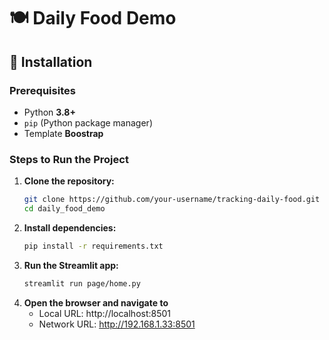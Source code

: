 # 🍽️ Daily Food Demo

## 🚀 Installation

### Prerequisites
- Python **3.8+**
- `pip` (Python package manager)
- Template **Boostrap**

### Steps to Run the Project

1. **Clone the repository:**
   ```bash
   git clone https://github.com/your-username/tracking-daily-food.git
   cd daily_food_demo
2. **Install dependencies:**
   ```bash
   pip install -r requirements.txt
3. **Run the Streamlit app:**
   ```bash
   streamlit run page/home.py

4. **Open the browser and navigate to**
   - Local URL: http://localhost:8501
   - Network URL: http://192.168.1.33:8501
